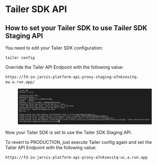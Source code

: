 # Tailer SDK API

## How to set your Tailer SDK to use Tailer SDK Staging API



You need to edit your Tailer SDK configuration:

```
tailer config
```

Override the Tailer API Endpoint with the following value:

```
https://fd-io-jarvis-platform-api-proxy-staging-a7nkzexitq-ew.a.run.app/
```

<figure><img src="../../.gitbook/assets/image (2).png" alt=""><figcaption></figcaption></figure>

Now your Tailer SDK is set to use the Tailer SDK Staging API.



To revert to PRODUCTION, just execute Tailer config again and set the Tailer API Endpoint with the following value:

```
https://fd-io-jarvis-platform-api-proxy-a7nkzexitq-uc.a.run.app
```
